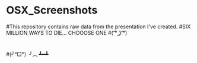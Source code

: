 # OSX_Screenshots
#This repository contains raw data from the presentation I've created.
#SIX MILLION WAYS TO DIE... CHOOOSE ONE
#( ͡° ͜ʖ ͡°)
#
#
#(╯°□°）╯︵ ┻━┻